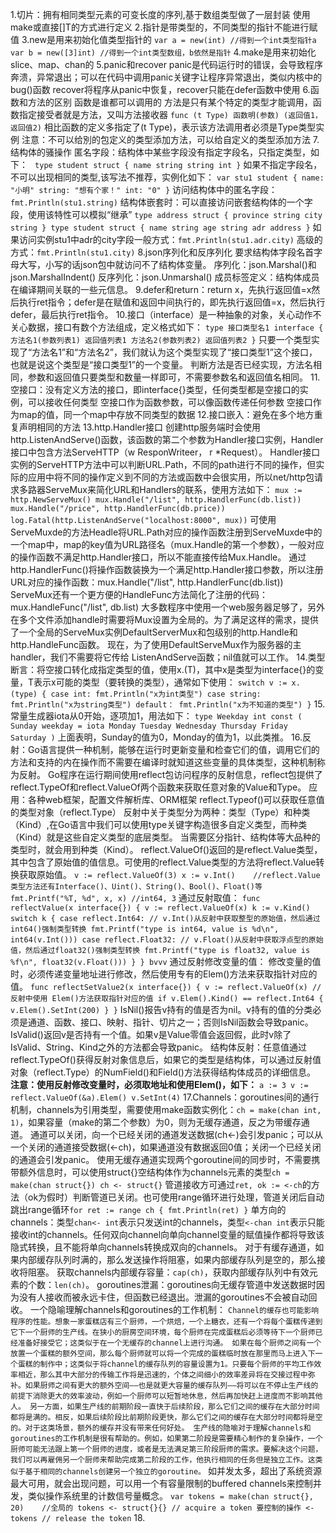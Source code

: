 1.切片：拥有相同类型元素的可变长度的序列,基于数组类型做了一层封装
    使用make或直接[]T的方式进行定义
2.指针是带类型的，不同类型的指针不能进行赋值
3.new是用来初始化值类型指针的
    ```
    var a = new(int) //得到一个int类型指针a
    var b = new([3]int) //得到一个int类型数组，b依然是指针
    ```
4.make是用来初始化slice、map、chan的
5.panic和recover
    panic是代码运行时的错误，会导致程序奔溃，异常退出；可以在代码中调用panic关键字让程序异常退出，类似内核中的bug()函数
    recover将程序从panic中恢复，recover只能在defer函数中使用
6.函数和方法的区别
    函数是谁都可以调用的
    方法是只有某个特定的类型才能调用，函数指定接受者就是方法，又叫方法接收器
        `func (t Type) 函数明(参数) (返回值1， 返回值2)`
		相比函数的定义多指定了(t Type)，表示该方法调用者必须是Type类型实例
		注意：不可以给別的包定义的类型添加方法，可以给自定义的类型添加方法
7.结构体的骚操作
    匿名字段：结构体中某些字段没有指定字段名，只指定类型，如下：
        ```
        type student struct {
            name string
            string
            int
        }```
        如果不指定字段名，不可以出现相同的类型,该写法不推荐，实例化如下：
        ```
        var stu1 student {
            name: "小明"
            string: "想有个家！"
            int: "0"
        }
        ```
        访问结构体中的匿名字段：`fmt.Println(stu1.string)`
    结构体嵌套时：可以直接访问嵌套结构体的一个字段，使用该特性可以模拟“继承”
        ```
        type address struct {
            province string
            city string
        }
        type student struct {
            name string
            age string
            adr address
        }
        ```
        如果访问实例stu1中adr的city字段一般方式：`fmt.Println(stu1.adr.city)`
                                    高级的方式：`fmt.Println(stu1.city)`
8.json序列化和反序列化
    要求结构体字段名首字母大写，小写的话json包中就访问不了结构体变量。
    序列化：json.Marshal()和json.MarshalIndent()
    反序列化：json.Unmarshal()
    成员标签定义：结构体成员在编译期间关联的一些元信息。
9.defer和return：return x，先执行返回值=x然后执行ret指令；defer是在赋值和返回中间执行的，即先执行返回值=x，然后执行defer，最后执行ret指令。
10.接口（interface）是一种抽象的对象，关心动作不关心数据，接口有数个方法组成，定义格式如下：
    ```
    type 接口类型名1 interface {
        方法名1(参数列表1) 返回值列表1
        方法名2(参数列表2) 返回值列表2
    }
    ```
    只要一个类型实现了“方法名1”和“方法名2”，我们就认为这个类型实现了“接口类型1”这个接口，也就是说这个类型是“接口类型1”的一个变量。
    判断方法是否已经实现，方法名相同，参数和返回值只要类型和数量一样即可，不需要参数名和返回值名相同。
11.空接口：没有定义方法的接口，即interface{}类型，任何类型都是空接口的实例，可以接收任何类型
    空接口作为函数参数，可以像函数传递任何参数
    空接口作为map的值，同一个map中存放不同类型的数据
12.接口嵌入：避免在多个地方重复声明相同的方法
13.http.Handler接口
    创建http服务端时会使用http.ListenAndServe()函数，该函数的第二个参数为Handler接口实例，Handler接口中包含方法ServeHTTP（w ResponWriteer， r *Request）。
    Handler接口实例的ServeHTTP方法中可以判断URL.Path，不同的path进行不同的操作，但实际的应用中将不同的操作定义到不同的方法或函数中会很实用，所以net/http包请求多路器ServeMux来简化URL和Handlers的联系，使用方法如下：
        ```
        mux := http.NewServeMux()
        mux.Handle("/list", http.HandlerFunc(db.list))
        mux.Handle("/price", http.HandlerFunc(db.price))
        log.Fatal(http.ListenAndServe("localhost:8000", mux))
        ```
    可使用ServeMuxde的方法Headle将URL.Path对应的操作函数注册到ServeMuxde中的一个map中，map的key值为URL路径名（mux.Handle的第一个参数），一般对应的操作函数不满足http.Handler接口，所以不能直接传给Mux.Handle。
    通过http.HandlerFunc()将操作函数装换为一个满足http.Handler接口参数，所以注册URL对应的操作函数：mux.Handle("/list", http.HandlerFunc(db.list))
    ServeMux还有一个更方便的HandleFunc方法简化了注册的代码：mux.HandleFunc("/list", db.list)
    大多数程序中使用一个web服务器足够了，另外在多个文件添加handle时需要将Mux设置为全局的。为了满足这样的需求，提供了一个全局的ServeMux实例DefaultServerMux和包级别的http.Handle和http.HandleFunc函数。
    现在，为了使用DefaultServeMux作为服务器的主handler，我们不需要将它传给 ListenAndServe函数；nil值就可以工作。
14.类型断言：将空接口转化成指定类型的值，使用x.(T)，其中x是类型为interface{}的变量，T表示x可能的类型（要转换的类型），通常如下使用：
    ```
    switch v := x.(type) {
    case int:
        fmt.Println("x为int类型")
    case string:
        fmt.Println("x为string类型")
    default：
        fmt.Println("x为不知道的类型")
    }
    ```
15.常量生成器iota从0开始，逐项加1，用法如下：
    ```
    type Weekday int
    const (
        Sunday weekday = iota
        Monday
        Tuesday
        Wednesday
        Thursday
        Friday
        Saturday
    )
    ```
    上面表明，Sunday的值为0，Monday的值为1，以此类推。
16.反射：Go语言提供一种机制，能够在运行时更新变量和检查它们的值，调用它们的方法和支持的内在操作而不需要在编译时就知道这些变量的具体类型，这种机制称为反射。
    Go程序在运行期间使用reflect包访问程序的反射信息，reflect包提供了reflect.TypeOf和reflect.ValueOf两个函数来获取任意对象的Value和Type。
    应用：各种web框架，配置文件解析库、ORM框架
    reflect.Typeof()可以获取任意值的类型对象（reflect.Type）
        反射中关于类型分为两种：类型（Type）和种类（Kind）,在Go语言中我们可以使用type关键字构造很多自定义类型，而种类（Kind）就是这些自定义类型的底层类型。
        当需要区分指针、结构体等大品种的类型时，就会用到种类（Kind）。 
    reflect.ValueOf()返回的是reflect.Value类型，其中包含了原始值的值信息。可使用的reflect.Value类型的方法将reflect.Value转换获取原始值。
        ```
        v := reflect.ValueOf(3)
        x := v.Int()    //reflect.Value类型方法还有Interface()、Uint()、String()、Bool()、Float()等
        fmt.Printf("%T, %d", x, x) //int64, 3
        ```
    通过反射取值：
        ```
        func reflectValue(x interface{}) {
            v := reflect.ValueOf(x)
            k := v.Kind()
            switch k {
            case reflect.Int64:
                // v.Int()从反射中获取整型的原始值，然后通过int64()强制类型转换
                fmt.Printf("type is int64, value is %d\n", int64(v.Int()))
            case reflect.Float32:
                // v.Float()从反射中获取浮点型的原始值，然后通过float32()强制类型转换
                fmt.Printf("type is float32, value is %f\n", float32(v.Float()))
            }
        } bvvv
        ```
    通过反射修改变量的值：
        修改变量的值时，必须传递变量地址进行修改，然后使用专有的Elem()方法来获取指针对应的值。
        ```
        func reflectSetValue2(x interface{}) {
            v := reflect.ValueOf(x)
            // 反射中使用 Elem()方法获取指针对应的值
            if v.Elem().Kind() == reflect.Int64 {
                v.Elem().SetInt(200)
            }
        }
        ```
    IsNil()报告v持有的值是否为nil。v持有的值的分类必须是通道、函数、接口、映射、指针、切片之一；否则IsNil函数会导致panic。
    IsValid()返回v是否持有一个值。如果v是Value零值会返回假，此时v除了IsValid、String、Kind之外的方法都会导致panic。
    结构体反射：任意值通过reflect.TypeOf()获得反射对象信息后，如果它的类型是结构体，可以通过反射值对象（reflect.Type）的NumField()和Field()方法获得结构体成员的详细信息。
    **注意：使用反射修改变量时，必须取地址和使用Elem()，如下：**
        ```
        a := 3
        v := reflect.ValueOf(&a).Elem()
        v.SetInt(4)
        ```
17.Channels：goroutines间的通行机制，channels为引用类型，需要使用make函数实例化：`ch = make(chan int, 1)`，如果容量（make的第二个参数）为0，则为无缓存通道，反之为带缓存通道。
    通道可以关闭，向一个已经关闭的通道发送数据(ch<-)会引发panic；可以从一个关闭的通道接受数据(<-ch)，如果通道没有数据返回0值；关闭一个已经关闭的通道会引发panic。
    使用无缓存通道实现两个goroutine间的同步时，不需要携带额外信息时，可以使用struct{}空结构体作为channels元素的类型`ch = make(chan struct{}) ch <- struct{}`
    管道接收方可通过`ret, ok := <-ch`的方法（ok为假时）判断管道已关闭。也可使用range循环进行处理，管道关闭后自动跳出range循环`for ret := range ch { fmt.Println(ret) }`
    单方向的channels：类型`chan<- int`表示只发送int的channels，类型`<-chan int`表示只能接收int的channels。任何双向channel向单向channel变量的赋值操作都将导致该隐式转换，且不能将单向channels转换成双向的channels。
    对于有缓存通道，如果内部缓存队列时满的，那么发送操作将阻塞，如果内部缓存队列是空的，那么接收将阻塞。
    获取channels内部缓存容量：`cap(ch)`，获取内部缓存队列中有效元素的个数：`len(ch)`。
    goroutines泄漏：goroutines向无缓存管道中发送数据时因为没有人接收而被永远卡住，但函数已经退出。泄漏的goroutines不会被自动回收。
    一个隐喻理解channels和goroutines的工作机制：
        ```
        Channel的缓存也可能影响程序的性能。想象一家蛋糕店有三个厨师，一个烘焙，一个上糖衣，还有一个将每个蛋糕传递到它下一个厨师的生产线。在狭小的厨房空间环境，每个厨师在完成蛋糕后必须等待下一个厨师已经准备好接受它；这类似于在一个无缓存的channel上进行沟通。
        如果在每个厨师之间有一个放置一个蛋糕的额外空间，那么每个厨师就可以将一个完成的蛋糕临时放在那里而马上进入下一个蛋糕的制作中；这类似于将channel的缓存队列的容量设置为1。只要每个厨师的平均工作效率相近，那么其中大部分的传输工作将是迅速的，个体之间细小的效率差异将在交接过程中弥补。如果厨师之间有更大的额外空间——也是就更大容量的缓存队列——将可以在不停止生产线的前提下消除更大的效率波动，例如一个厨师可以短暂地休息，然后再加快赶上进度而不影响其他人。
        另一方面，如果生产线的前期阶段一直快于后续阶段，那么它们之间的缓存在大部分时间都将是满的。相反，如果后续阶段比前期阶段更快，那么它们之间的缓存在大部分时间都将是空的。对于这类场景，额外的缓存并没有带来任何好处。
        生产线的隐喻对于理解channels和goroutines的工作机制是很有帮助的。例如，如果第二阶段是需要精心制作的复杂操作，一个厨师可能无法跟上第一个厨师的进度，或者是无法满足第三阶段厨师的需求。要解决这个问题，我们可以再雇佣另一个厨师来帮助完成第二阶段的工作，他执行相同的任务但是独立工作。这类似于基于相同的channels创建另一个独立的goroutine。
        ```
    如并发太多，超出了系统资源最大可用，就会出现问题，可以用一个有容量限制的buffered channels来控制并发，类似操作系统里的计数信号量概念。
    ```
    var tokens = make(chan struct{}, 20)    //全局的
    tokens <- struct{}{} // acquire a token
    要控制的操作
    <-tokens // release the token
    ```
18.